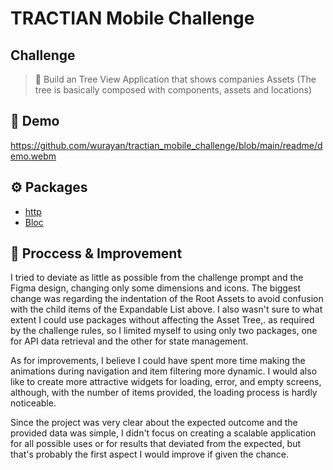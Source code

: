 # TRACTIAN Mobile Challenge

## Challenge
> 📌 Build an Tree View Application that shows companies Assets (The tree is basically composed with components, assets and locations)

## :iphone: Demo
https://github.com/wurayan/tractian_mobile_challenge/blob/main/readme/demo.webm

## :gear: Packages
- [http](https://pub.dev/packages/http)
- [Bloc](https://pub.dev/packages/bloc)

## :page_with_curl: Proccess & Improvement
I tried to deviate as little as possible from the challenge prompt and the  Figma design, changing only some dimensions and icons. The biggest change was regarding the indentation of the Root Assets to avoid confusion with the child items of the Expandable List above. 
I also wasn't sure to what extent I could use packages without affecting the Asset Tree,. as required by the challenge rules, so I limited myself to using only two packages, one for API data retrieval and the other for state management.

As for improvements, I believe I could have spent more time making the animations during navigation and item filtering more dynamic. I would also like to create more attractive widgets for loading, error, and empty screens, although, with the number of items provided, the loading process is hardly noticeable.

Since the project was very clear about the expected outcome and the provided data was simple, I didn't focus on creating a scalable application for all possible uses or for results that deviated from the expected, but that's probably the first aspect I would improve if given the chance.
